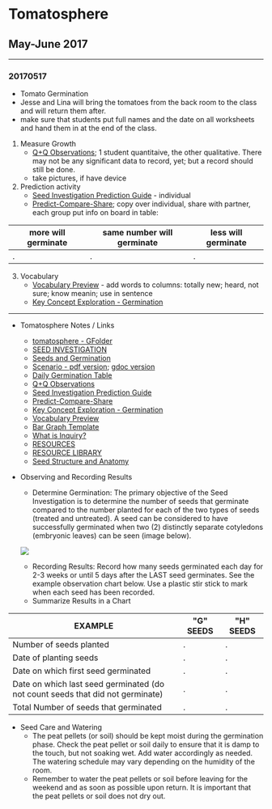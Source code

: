 # Tomatosphere
## May-June 2017
___

### 20170517
- Tomato Germination
- Jesse and Lina will bring the tomatoes from the back room to the class and will return them after.
- make sure that students put full names and the date on all worksheets and hand them in at the end of the class.
1. Measure Growth 
   - [Q+Q Observations](http://tomatosphere.letstalkscience.ca/Portals/5/Learning-Strategies/3-TS-Q-Q-Observations-4-12-Template-FINAL.pdf); 1 student quantitaive, the other qualitative.  There may not be any significant data to record, yet; but a record should still be done.
   - take pictures, if have device
2. Prediction activity
   - [Seed Investigation Prediction Guide](http://tomatosphere.letstalkscience.ca/Portals/5/Learning-Strategies/2-TS-Inquiry-Prediction-Guide.pdf) - individual
   - [Predict-Compare-Share](http://tomatosphere.letstalkscience.ca/Portals/5/Learning-Strategies/3-TS-Predict-Compare-Share-Germination-of-Tomatoes-Question.pdf); copy over individual, share with partner, each group put info on board in table:

more will germinate | same number will germinate | less will germinate
--- | --- | ---
. | . | .

3. Vocabulary
   - [Vocabulary Preview](http://tomatosphere.letstalkscience.ca/Portals/5/Learning-Strategies/2-TS-Vocabulary-Preview-Seed-Investigation%207-12-FINAL.pdf) - add words to columns: totally new; heard, not sure; know meanin; use in sentence
   - [Key Concept Exploration - Germination](http://tomatosphere.letstalkscience.ca/Portals/5/Learning-Strategies/2-TS-Key-Concept-Exploration-Template-Germination-FINAL.pdf)
___

- Tomatosphere Notes / Links
  - [tomatosphere - GFolder]()
  - [SEED INVESTIGATION](http://tomatosphere.letstalkscience.ca/Investigation)
  - [Seeds and Germination](http://tomatosphere.letstalkscience.ca/Resources/library/ArticleId/4659/seeds-and-germination.aspx)
  - [Scenario - pdf version](http://tomatosphere.letstalkscience.ca/Portals/5/Learning-Activities/Example%20Scenario%20Grades%2010.pdf); [gdoc version](https://docs.google.com/document/d/12sLa_AZ7x8AxKcpai9BZky2XHMASD0697OiSP29m7BY/edit?usp=sharing)
  - [Daily Germination Table](http://tomatosphere.letstalkscience.ca/Portals/5/Learning-Strategies/4-TS-Class-Daily-Germination-Table-Template-4-12.pdf)
  - [Q+Q Observations](http://tomatosphere.letstalkscience.ca/Portals/5/Learning-Strategies/3-TS-Q-Q-Observations-4-12-Template-FINAL.pdf)
  - [Seed Investigation Prediction Guide](http://tomatosphere.letstalkscience.ca/Portals/5/Learning-Strategies/2-TS-Inquiry-Prediction-Guide.pdf)
  - [Predict-Compare-Share](http://tomatosphere.letstalkscience.ca/Portals/5/Learning-Strategies/3-TS-Predict-Compare-Share-Germination-of-Tomatoes-Question.pdf) 
  - [Key Concept Exploration - Germination](http://tomatosphere.letstalkscience.ca/Portals/5/Learning-Strategies/2-TS-Key-Concept-Exploration-Template-Germination-FINAL.pdf)
  - [Vocabulary Preview](http://tomatosphere.letstalkscience.ca/Portals/5/Learning-Strategies/2-TS-Vocabulary-Preview-Seed-Investigation%207-12-FINAL.pdf)
  - [ Bar Graph Template](http://tomatosphere.letstalkscience.ca/Portals/5/Learning-Strategies/2-TS-Tomato-seed-germination-by-seed-type-bar-graph-template.pdf)
  - [What is Inquiry?](http://tomatosphere.letstalkscience.ca/Resources/Inquiry)
  - [RESOURCES](http://tomatosphere.letstalkscience.ca/Resources)
  - [RESOURCE LIBRARY](http://tomatosphere.letstalkscience.ca/Resources/Library?res=Learning+Strategies)
  - [Seed Structure and Anatomy](http://www.seedbiology.de/structure.asp)

- Observing and Recording Results
  - Determine Germination: The primary objective of the Seed Investigation is to determine the number of seeds that germinate compared to the number planted for each of the two types of seeds (treated and untreated).  A seed can be considered to have successfully germinated when two (2) distinctly separate cotyledons (embryonic leaves) can be seen (image below).
  
  ![](http://tomatosphere.letstalkscience.ca/portals/5/images/cotyledons.jpg)
  - Recording Results: Record how many seeds germinated each day for 2-3 weeks or until 5 days after the LAST seed germinates. See the example observation chart below. Use a plastic stir stick to mark when each seed has been recorded.
  - Summarize Results in a Chart
  
EXAMPLE | "G" SEEDS | "H" SEEDS
--- | --- | ---
Number of seeds planted | . | .
Date of planting seeds | . | .
Date on which first seed germinated | . | .
Date on which last seed germinated (do not count seeds that did not germinate) | . | .
Total Number of seeds that germinated | . | .

- Seed Care and Watering
  - The peat pellets (or soil) should be kept moist during the germination phase. Check the peat pellet or soil daily to ensure that it is damp to the touch, but not soaking wet. Add water accordingly as needed. The watering schedule may vary depending on the humidity of the room.
  - Remember to water the peat pellets or soil before leaving for the weekend and as soon as possible upon return. It is important that the peat pellets or soil does not dry out.

